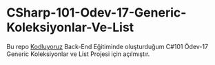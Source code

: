 ﻿# CSharp-101-Odev-17-Generic-Koleksiyonlar-Ve-List
Bu repo [Kodluyoruz](https://www.kodluyoruz.org) Back-End Eğitiminde oluşturduğum C#101 Ödev-17 Generic Koleksiyonlar ve List Projesi için açılmıştır.
